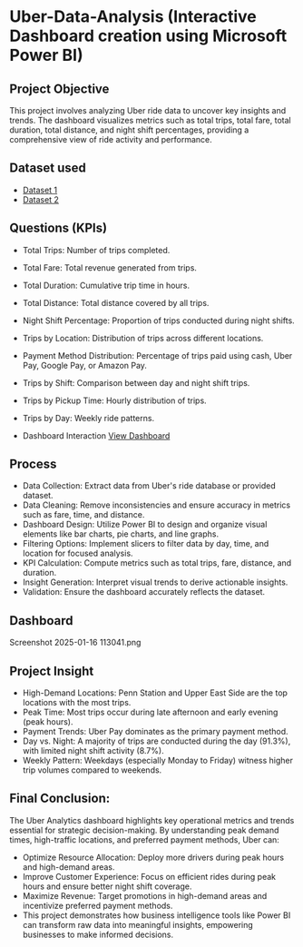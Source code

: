 # Uber-Data-Analysis (Interactive Dashboard creation using Microsoft Power BI)
## Project Objective
This project involves analyzing Uber ride data to uncover key insights and trends. The dashboard visualizes metrics such as total trips, total fare, total duration, total distance, and night shift percentages, providing a comprehensive view of ride activity and performance.

## Dataset used
- <a href="https://github.com/AlwinJesuraj23/power-BI-projects/blob/main/Location%20Table.csv">Dataset 1</a>
- <a href="https://github.com/AlwinJesuraj23/power-BI-projects/blob/main/Trip%20Details.xlsx">Dataset 2</a>

## Questions (KPIs)
- Total Trips: Number of trips completed.
- Total Fare: Total revenue generated from trips.
- Total Duration: Cumulative trip time in hours.
- Total Distance: Total distance covered by all trips.
- Night Shift Percentage: Proportion of trips conducted during night shifts.
- Trips by Location: Distribution of trips across different locations.
- Payment Method Distribution: Percentage of trips paid using cash, Uber Pay, Google Pay, or Amazon Pay.
- Trips by Shift: Comparison between day and night shift trips.
- Trips by Pickup Time: Hourly distribution of trips.
- Trips by Day: Weekly ride patterns.


- Dashboard Interaction <a href="https://github.com/ritikbh193/Data-Analytics-with-Excel/blob/main/Dashboard_Image.png">View Dashboard</a>

## Process
- Data Collection: Extract data from Uber's ride database or provided dataset.
- Data Cleaning: Remove inconsistencies and ensure accuracy in metrics such as fare, time, and distance.
- Dashboard Design: Utilize Power BI to design and organize visual elements like bar charts, pie charts, and line graphs.
- Filtering Options: Implement slicers to filter data by day, time, and location for focused analysis.
- KPI Calculation: Compute metrics such as total trips, fare, distance, and duration.
- Insight Generation: Interpret visual trends to derive actionable insights.
- Validation: Ensure the dashboard accurately reflects the dataset.

## Dashboard

Screenshot 2025-01-16 113041.png

## Project Insight
- High-Demand Locations: Penn Station and Upper East Side are the top locations with the most trips.
- Peak Time: Most trips occur during late afternoon and early evening (peak hours).
- Payment Trends: Uber Pay dominates as the primary payment method.
- Day vs. Night: A majority of trips are conducted during the day (91.3%), with limited night shift activity (8.7%).
- Weekly Pattern: Weekdays (especially Monday to Friday) witness higher trip volumes compared to weekends.


## Final Conclusion:
The Uber Analytics dashboard highlights key operational metrics and trends essential for strategic decision-making. By understanding peak demand times, high-traffic locations, and preferred payment methods, Uber can:

- Optimize Resource Allocation: Deploy more drivers during peak hours and high-demand areas.
- Improve Customer Experience: Focus on efficient rides during peak hours and ensure better night shift coverage.
- Maximize Revenue: Target promotions in high-demand areas and incentivize preferred payment methods.
- This project demonstrates how business intelligence tools like Power BI can transform raw data into meaningful insights, empowering 
  businesses to make informed decisions.

